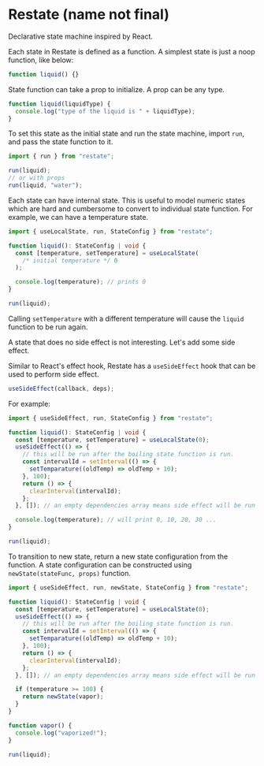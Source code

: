 # Restate (name not final)

Declarative state machine inspired by React.

Each state in Restate is defined as a function. A simplest state is just a noop
function, like below:

```typescript
function liquid() {}
```

State function can take a prop to initialize. A prop can be any type.

```typescript
function liquid(liquidType) {
  console.log("type of the liquid is " + liquidType);
}
```

To set this state as the initial state and run the state machine, import `run`, and pass the state function to it.

```typescript
import { run } from "restate";

run(liquid);
// or with props
run(liquid, "water");
```

Each state can have internal state. This is useful to model numeric states which
are hard and cumbersome to convert to individual state function. For example, we
can have a temperature state.

```typescript
import { useLocalState, run, StateConfig } from "restate";

function liquid(): StateConfig | void {
  const [temperature, setTemperature] = useLocalState(
    /* initial temperature */ 0
  );

  console.log(temperature); // prints 0
}

run(liquid);
```

Calling `setTemperature` with a different temperature will cause the `liquid`
function to be run again.

A state that does no side effect is not interesting. Let's add some side effect.

Similar to React's effect hook, Restate has a `useSideEffect` hook that can be
used to perform side effect.

```typescript
useSideEffect(callback, deps);
```

For example:

```typescript
import { useSideEffect, run, StateConfig } from "restate";

function liquid(): StateConfig | void {
  const [temperature, setTemperature] = useLocalState(0);
  useSideEffect(() => {
    // this will be run after the boiling state function is run.
    const intervalId = setInterval(() => {
      setTemparature((oldTemp) => oldTemp + 10);
    }, 100);
    return () => {
      clearInterval(intervalId);
    };
  }, []); // an empty dependencies array means side effect will be run only once when entering this state

  console.log(temperature); // will print 0, 10, 20, 30 ...
}

run(liquid);
```

To transition to new state, return a new state configuration from the function.
A state configuration can be constructed using `newState(stateFunc, props)`
function.

```typescript
import { useSideEffect, run, newState, StateConfig } from "restate";

function liquid(): StateConfig | void {
  const [temperature, setTemperature] = useLocalState(0);
  useSideEffect(() => {
    // this will be run after the boiling state function is run.
    const intervalId = setInterval(() => {
      setTemparature((oldTemp) => oldTemp + 10);
    }, 100);
    return () => {
      clearInterval(intervalId);
    };
  }, []); // an empty dependencies array means side effect will be run only once when entering this state

  if (temperature >= 100) {
    return newState(vapor);
  }
}

function vapor() {
  console.log("vaporized!");
}

run(liquid);
```
